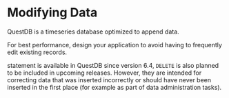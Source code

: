 # Modifying Data

QuestDB is a timeseries database optimized to append data.

For best performance, design your application to avoid having to frequently
edit existing records.

 statement is available in QuestDB
since version 6.4, `DELETE` is also planned to be included in upcoming releases.
However, they are intended for correcting data that was inserted incorrectly
or should have never been inserted in the first place (for example as part
of data administration tasks).
 